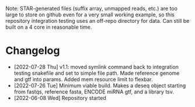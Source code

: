 Note: STAR-generated files (suffix array, unmapped reads, etc.) are too large to store on github even for a very small working example, so this repository integration testing uses an off-repo directory for data. Can still be built on a 4 core in reasonable time.


# Changelog

-   <span class="timestamp-wrapper"><span class="timestamp">[2022-07-28 Thu] </span></span> v1.1: moved symlink command back to integration testing snakefile and set to simple file path. Made reference genome and gtf into params. Added mem resource limit to flexbar.
-   <span class="timestamp-wrapper"><span class="timestamp">[2022-07-26 Tue] </span></span> Minimum viable build. Makes a deseq object starting from fastqs, reference fasta, ENCODE miRNA gtf, and a library tsv.
-   <span class="timestamp-wrapper"><span class="timestamp">[2022-06-08 Wed] </span></span> Repository started
